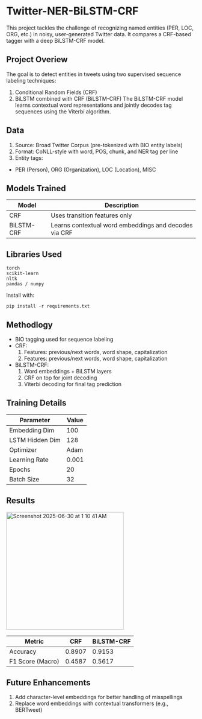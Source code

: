 # Twitter-NER-BiLSTM-CRF
This project tackles the challenge of recognizing named entities (PER, LOC, ORG, etc.) in noisy, user-generated Twitter data. It compares a CRF-based tagger with a deep BiLSTM-CRF model.

## Project Overiew 

The goal is to detect entities in tweets using two supervised sequence labeling techniques:
1. Conditional Random Fields (CRF)
2. BiLSTM combined with CRF (BiLSTM-CRF)
The BiLSTM-CRF model learns contextual word representations and jointly decodes tag sequences using the Viterbi algorithm.

## Data
1. Source: Broad Twitter Corpus (pre-tokenized with BIO entity labels)
2. Format: CoNLL-style with word, POS, chunk, and NER tag per line
3. Entity tags:
- PER (Person), ORG (Organization), LOC (Location), MISC

## Models Trained

| Model      | Description                                           |
| ---------- | ----------------------------------------------------- |
| CRF        | Uses transition features only                         |
| BiLSTM-CRF | Learns contextual word embeddings and decodes via CRF |

## Libraries Used
```
torch
scikit-learn
nltk
pandas / numpy
```

Install with:
```
pip install -r requirements.txt
```

## Methodlogy 
- BIO tagging used for sequence labeling
- CRF:
  1. Features: previous/next words, word shape, capitalization
  2. Features: previous/next words, word shape, capitalization
- BiLSTM-CRF:
  1. Word embeddings + BiLSTM layers
  2. CRF on top for joint decoding
  3. Viterbi decoding for final tag prediction

## Training Details
| Parameter       | Value |
| --------------- | ----- |
| Embedding Dim   | 100   |
| LSTM Hidden Dim | 128   |
| Optimizer       | Adam  |
| Learning Rate   | 0.001 |
| Epochs          | 20    |
| Batch Size      | 32    |

## Results 

<img width="312" alt="Screenshot 2025-06-30 at 1 10 41 AM" src="https://github.com/user-attachments/assets/289f2e29-724c-4418-b7e9-621674170f03" />

| Metric           | CRF    | BiLSTM-CRF |
| ---------------- | ------ | ---------- |
| Accuracy         | 0.8907 | 0.9153     |
| F1 Score (Macro) | 0.4587 | 0.5617     |



## Future Enhancements
1. Add character-level embeddings for better handling of misspellings
2. Replace word embeddings with contextual transformers (e.g., BERTweet)


